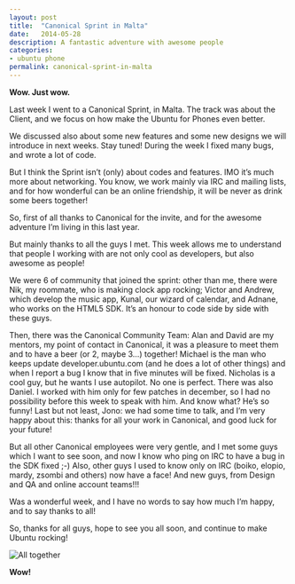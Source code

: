 ```yaml
---
layout: post
title:  "Canonical Sprint in Malta"
date:   2014-05-28
description: A fantastic adventure with awesome people
categories:
- ubuntu phone
permalink: canonical-sprint-in-malta
---
```


**Wow. Just wow.**

Last week I went to a Canonical Sprint, in Malta. The track was about the
Client, and we focus on how make the Ubuntu for Phones even better.

We discussed also about some new features and some new designs we will introduce
 in next weeks. Stay tuned! During the week I fixed many bugs, and wrote a lot
 of code.

But I think the Sprint isn’t (only) about codes and features. IMO it’s much more
 about networking. You know, we work mainly via IRC and mailing lists, and for
 how wonderful can be an online friendship, it will be never as drink some beers
  together!

So, first of all thanks to Canonical for the invite, and for the awesome
adventure I’m living in this last year.

But mainly thanks to all the guys I met. This week allows me to understand
that people I working with are not only cool as developers, but also awesome
as people!

We were 6 of community that joined the sprint: other than me, there were Nik,
my roommate, who is making clock app rocking; Victor and Andrew, which develop
the music app, Kunal, our wizard of calendar, and Adnane, who works on the
HTML5 SDK. It’s an honour to code side by side with these guys.

Then, there was the Canonical Community Team: Alan and David are my mentors,
my point of contact in Canonical, it was a pleasure to meet them and to have
a beer (or 2, maybe 3…) together! Michael is the man who keeps update
developer.ubuntu.com (and he does a lot of other things) and when I report a
bug I know that in five minutes will be fixed. Nicholas is a cool guy, but he
wants I use autopilot. No one is perfect. There was also Daniel. I worked with
him only for few patches in december, so I had no possibility before this week
to speak with him. And know what? He’s so funny! Last but not least, Jono: we
had some time to talk, and I’m very happy about this: thanks for all your work
in Canonical, and good luck for your future!

But all other Canonical employees were very gentle, and I met some guys which
I want to see soon, and now I know who ping on IRC to have a bug in the SDK
fixed ;-)
Also, other guys I used to know only on IRC (boiko, elopio, mardy, zsombi and
others) now have a face! And new guys, from Design and QA and online account
teams!!!

Was a wonderful week, and I have no words to say how much I’m happy, and to say
thanks to all!

So, thanks for all guys, hope to see you all soon, and continue to make
Ubuntu rocking!

![All together](http://img.rpadovani.com/posts/maltasprint.jpg)

**Wow!**
